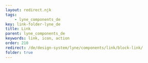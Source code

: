 ```yaml
---
layout: redirect.njk
tags: 
    - lyne_components_de
key: link-folder-lyne_de
title: Link
parent: lyne_components_de
keywords: link, icon, action
order: 210
redirect: /de/design-system/lyne/components/link/block-link/
folder: true
---
```

